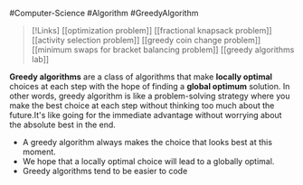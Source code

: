 #Computer-Science #Algorithm #GreedyAlgorithm 

>[!Links]
>[[optimization problem]]
>[[fractional knapsack problem]]
>[[activity selection problem]]
>[[greedy coin change problem]]
>[[minimum swaps for bracket balancing problem]]
>[[greedy algorithms lab]]
>
>

****Greedy algorithms**** are a class of algorithms that make ****locally optimal**** choices at each step with the hope of finding a ****global optimum**** solution.
In other words, greedy algorithm is like a problem-solving strategy where you make the best choice at each step without thinking too much about the future.It's like going for the immediate advantage without worrying about the absolute best in the end.

- A greedy algorithm always makes the choice that looks best at this moment.
- We hope that a locally optimal choice will lead to a globally optimal.
- Greedy algorithms tend to be easier to code
